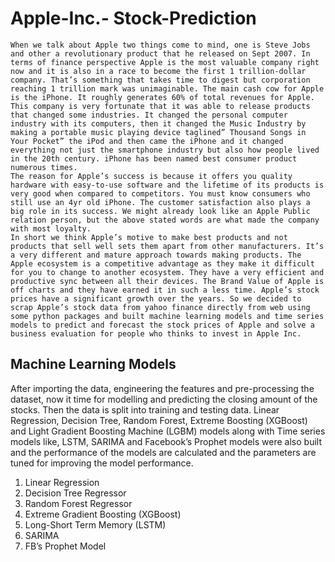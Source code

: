 # Apple-Inc.- Stock-Prediction
	When we talk about Apple two things come to mind, one is Steve Jobs and other a revolutionary product that he released on Sept 2007. In terms of finance perspective Apple is the most valuable company right now and it is also in a race to become the first 1 trillion-dollar company. That’s something that takes time to digest but corporation reaching 1 trillion mark was unimaginable. The main cash cow for Apple is the iPhone. It roughly generates 60% of total revenues for Apple. 
	This company is very fortunate that it was able to release products that changed some industries. It changed the personal computer industry with its computers, then it changed the Music Industry by making a portable music playing device taglined” Thousand Songs in Your Pocket” the iPod and then came the iPhone and it changed everything not just the smartphone industry but also how people lived in the 20th century. iPhone has been named best consumer product numerous times. 
	The reason for Apple’s success is because it offers you quality hardware with easy-to-use software and the lifetime of its products is very good when compared to competitors. You must know consumers who still use an 4yr old iPhone. The customer satisfaction also plays a big role in its success. We might already look like an Apple Public relation person, but the above stated words are what made the company with most loyalty.
	In short we think Apple’s motive to make best products and not products that sell well sets them apart from other manufacturers. It’s a very different and mature approach towards making products. The Apple ecosystem is a competitive advantage as they make it difficult for you to change to another ecosystem. They have a very efficient and productive sync between all their devices. The Brand Value of Apple is off charts and they have earned it in such a less time. Apple’s stock prices have a significant growth over the years. So we decided to scrap Apple’s stock data from yahoo finance directly from web using some python packages and built machine learning models and time series models to predict and forecast the stock prices of Apple and solve a business evaluation for people who thinks to invest in Apple Inc.


## Machine Learning Models
After importing the data, engineering the features and pre-processing the dataset, now it time for modelling and predicting the closing amount of the stocks. Then the data is split into training and testing data. Linear Regression, Decision Tree, Random Forest, Extreme Boosting (XGBoost) and Light Gradient Boosting Machine (LGBM) models along with Time series models like, LSTM, SARIMA and Facebook’s Prophet models were also built and the performance of the models are calculated and the parameters are tuned for improving the model performance.


1.	Linear Regression 
2.	Decision Tree Regressor 
3.	Random Forest Regressor 
4.	Extreme Gradient Boosting (XGBoost)
5.	Long-Short Term Memory (LSTM)
6.	SARIMA
7.	FB’s Prophet Model
